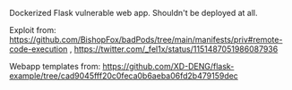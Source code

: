 Dockerized Flask vulnerable web app. Shouldn't be deployed at all. 

Exploit from: https://github.com/BishopFox/badPods/tree/main/manifests/priv#remote-code-execution , https://twitter.com/_fel1x/status/1151487051986087936

Webapp templates from: https://github.com/XD-DENG/flask-example/tree/cad9045fff20c0feca0b6aeba06fd2b479159dec
